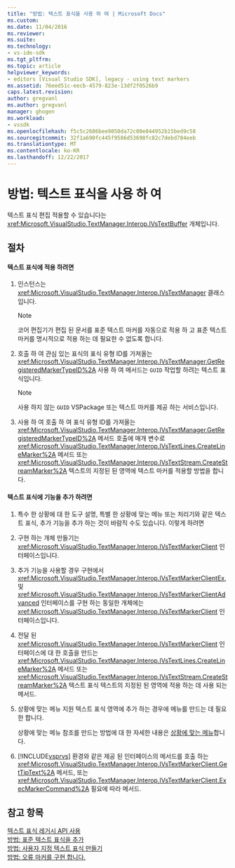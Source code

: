 ```yaml
---
title: "방법: 텍스트 표식을 사용 하 여 | Microsoft Docs"
ms.custom: 
ms.date: 11/04/2016
ms.reviewer: 
ms.suite: 
ms.technology:
- vs-ide-sdk
ms.tgt_pltfrm: 
ms.topic: article
helpviewer_keywords:
- editors [Visual Studio SDK], legacy - using text markers
ms.assetid: 76eed51c-eecb-4579-823e-13df2f0526b9
caps.latest.revision: 
author: gregvanl
ms.author: gregvanl
manager: ghogen
ms.workload:
- vssdk
ms.openlocfilehash: f5c5c2686bee9850da72c00e044952b15bed9c58
ms.sourcegitcommit: 32f1a690fc445f9586d53698fc82c7debd784eeb
ms.translationtype: MT
ms.contentlocale: ko-KR
ms.lasthandoff: 12/22/2017
---
```

# <a name="how-to-use-text-markers"></a>방법: 텍스트 표식을 사용 하 여
텍스트 표식 편집 적용할 수 있습니다는 <xref:Microsoft.VisualStudio.TextManager.Interop.IVsTextBuffer> 개체입니다.  
  
## <a name="procedures"></a>절차  
  
#### <a name="to-apply-text-markers"></a>텍스트 표식에 적용 하려면  
  
1.  인스턴스는 <xref:Microsoft.VisualStudio.TextManager.Interop.IVsTextManager> 클래스입니다.  
  
    > [!NOTE]
    >  코어 편집기가 편집 된 문서를 표준 텍스트 마커를 자동으로 적용 하 고 표준 텍스트 마커를 명시적으로 적용 하는 데 필요한 수 없도록 합니다.  
  
2.  호출 하 여 관심 있는 표식의 표식 유형 ID를 가져올는 <xref:Microsoft.VisualStudio.TextManager.Interop.IVsTextManager.GetRegisteredMarkerTypeID%2A> 사용 하 여 메서드는 `GUID` 작업할 하려는 텍스트 표식입니다.  
  
    > [!NOTE]
    >  사용 하지 않는 `GUID` VSPackage 또는 텍스트 마커를 제공 하는 서비스입니다.  
  
3.  사용 하 여 호출 하 여 표식 유형 ID를 가져올는 <xref:Microsoft.VisualStudio.TextManager.Interop.IVsTextManager.GetRegisteredMarkerTypeID%2A> 메서드 호출에 매개 변수로 <xref:Microsoft.VisualStudio.TextManager.Interop.IVsTextLines.CreateLineMarker%2A> 메서드 또는 <xref:Microsoft.VisualStudio.TextManager.Interop.IVsTextStream.CreateStreamMarker%2A> 텍스트의 지정된 된 영역에 텍스트 마커를 적용할 방법을 합니다.  
  
#### <a name="to-add-features-to-text-markers"></a>텍스트 표식에 기능을 추가 하려면  
  
1.  특수 한 상황에 대 한 도구 설명, 특별 한 상황에 맞는 메뉴 또는 처리기와 같은 텍스트 표식, 추가 기능을 추가 하는 것이 바람직 수도 있습니다. 이렇게 하려면  
  
2.  구현 하는 개체 만들기는 <xref:Microsoft.VisualStudio.TextManager.Interop.IVsTextMarkerClient> 인터페이스입니다.  
  
3.  추가 기능을 사용할 경우 구현에서 <xref:Microsoft.VisualStudio.TextManager.Interop.IVsTextMarkerClientEx>, 및 <xref:Microsoft.VisualStudio.TextManager.Interop.IVsTextMarkerClientAdvanced> 인터페이스를 구현 하는 동일한 개체에는 <xref:Microsoft.VisualStudio.TextManager.Interop.IVsTextMarkerClient> 인터페이스입니다.  
  
4.  전달 된 <xref:Microsoft.VisualStudio.TextManager.Interop.IVsTextMarkerClient> 인터페이스에 대 한 호출을 만드는 <xref:Microsoft.VisualStudio.TextManager.Interop.IVsTextLines.CreateLineMarker%2A> 메서드 또는 <xref:Microsoft.VisualStudio.TextManager.Interop.IVsTextStream.CreateStreamMarker%2A> 텍스트 표식 텍스트의 지정된 된 영역에 적용 하는 데 사용 되는 메서드.  
  
5.  상황에 맞는 메뉴 지원 텍스트 표식 영역에 추가 하는 경우에 메뉴를 만드는 데 필요한 합니다.  
  
     상황에 맞는 메뉴 참조를 만드는 방법에 대 한 자세한 내용은 [상황에 맞는 메뉴](../extensibility/context-menus.md)합니다.  
  
6.  [!INCLUDE[vsprvs](../code-quality/includes/vsprvs_md.md)] 환경와 같은 제공 된 인터페이스의 메서드를 호출 하는 <xref:Microsoft.VisualStudio.TextManager.Interop.IVsTextMarkerClient.GetTipText%2A> 메서드, 또는 <xref:Microsoft.VisualStudio.TextManager.Interop.IVsTextMarkerClient.ExecMarkerCommand%2A> 필요에 따라 메서드.  
  
## <a name="see-also"></a>참고 항목  
 [텍스트 표식 레거시 API 사용](../extensibility/using-text-markers-with-the-legacy-api.md)   
 [방법: 표준 텍스트 표식을 추가](../extensibility/how-to-add-standard-text-markers.md)   
 [방법: 사용자 지정 텍스트 표식 만들기](../extensibility/how-to-create-custom-text-markers.md)   
 [방법: 오류 마커를 구현 합니다.](../extensibility/how-to-implement-error-markers.md)